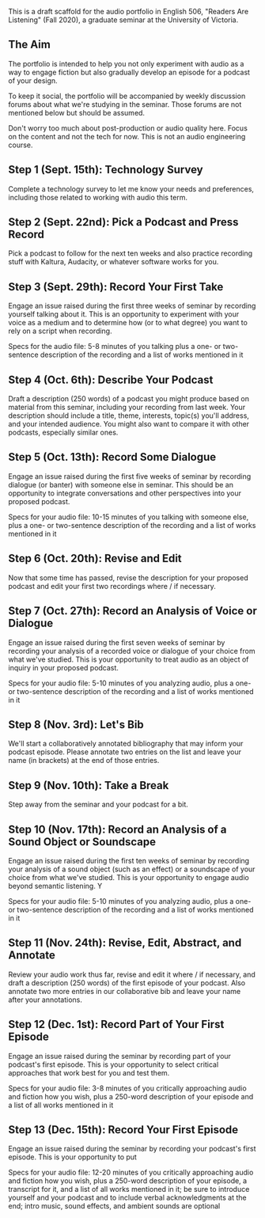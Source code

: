 This is a draft scaffold for the audio portfolio in English 506, "Readers Are Listening" (Fall 2020), a graduate seminar at the University of Victoria. 

## The Aim

The portfolio is intended to help you not only experiment with audio as a way to engage fiction but also gradually develop an episode for a podcast of your design.  

To keep it social, the portfolio will be accompanied by weekly discussion forums about what we're studying in the seminar. Those forums are not mentioned below but should be assumed.  

Don't worry too much about post-production or audio quality here. Focus on the content and not the tech for now. This is not an audio engineering course. 

## Step 1 (Sept. 15th): Technology Survey 

Complete a technology survey to let me know your needs and preferences, including those related to working with audio this term.  

## Step 2 (Sept. 22nd): Pick a Podcast and Press Record

Pick a podcast to follow for the next ten weeks and also practice recording stuff with Kaltura, Audacity, or whatever software works for you.  

## Step 3 (Sept. 29th): Record Your First Take 

Engage an issue raised during the first three weeks of seminar by recording yourself talking about it. This is an opportunity to experiment with your voice as a medium and to determine how (or to what degree) you want to rely on a script when recording. 

Specs for the audio file: 5-8 minutes of you talking plus a one- or two-sentence description of the recording and a list of works mentioned in it  

## Step 4 (Oct. 6th): Describe Your Podcast 

Draft a description (250 words) of a podcast you might produce based on material from this seminar, including your recording from last week. Your description should include a title, theme, interests, topic(s) you'll address, and your intended audience. You might also want to compare it with other podcasts, especially similar ones. 

## Step 5 (Oct. 13th): Record Some Dialogue 

Engage an issue raised during the first five weeks of seminar by recording dialogue (or banter) with someone else in seminar. This should be an opportunity to integrate conversations and other perspectives into your proposed podcast.

Specs for your audio file: 10-15 minutes of you talking with someone else, plus a one- or two-sentence description of the recording and a list of works mentioned in it 

## Step 6 (Oct. 20th): Revise and Edit  

Now that some time has passed, revise the description for your proposed podcast and edit your first two recordings where / if necessary.  

## Step 7 (Oct. 27th): Record an Analysis of Voice or Dialogue 

Engage an issue raised during the first seven weeks of seminar by recording your analysis of a recorded voice or dialogue of your choice from what we've studied. This is your opportunity to treat audio as an object of inquiry in your proposed podcast.

Specs for your audio file: 5-10 minutes of you analyzing audio, plus a one- or two-sentence description of the recording and a list of works mentioned in it  

## Step 8 (Nov. 3rd): Let's Bib 

We'll start a collaboratively annotated bibliography that may inform your podcast episode. Please annotate two entries on the list and leave your name (in brackets) at the end of those entries. 

## Step 9 (Nov. 10th): Take a Break 

Step away from the seminar and your podcast for a bit. 

## Step 10 (Nov. 17th): Record an Analysis of a Sound Object or Soundscape 

Engage an issue raised during the first ten weeks of seminar by recording your analysis of a sound object (such as an effect) or a soundscape of your choice from what we've studied. This is your opportunity to engage audio beyond semantic listening. Y

Specs for your audio file: 5-10 minutes of you analyzing audio, plus a one- or two-sentence description of the recording and a list of works mentioned in it 

## Step 11 (Nov. 24th): Revise, Edit, Abstract, and Annotate 

Review your audio work thus far, revise and edit it where / if necessary, and draft a description (250 words) of the first episode of your podcast. Also annotate two more entries in our collaborative bib and leave your name after your annotations. 

## Step 12 (Dec. 1st): Record Part of Your First Episode 

Engage an issue raised during the seminar by recording part of your podcast's first episode. This is your opportunity to select critical approaches that work best for you and test them.  

Specs for your audio file: 3-8 minutes of you critically approaching audio and fiction how you wish, plus a 250-word description of your episode and a list of all works mentioned in it 

## Step 13 (Dec. 15th): Record Your First Episode 

Engage an issue raised during the seminar by recording your podcast's first episode. This is your opportunity to put 

Specs for your audio file: 12-20 minutes of you critically approaching audio and fiction how you wish, plus a 250-word description of your episode, a transcript for it, and a list of all works mentioned in it; be sure to introduce yourself and your podcast and to include verbal acknowledgments at the end; intro music, sound effects, and ambient sounds are optional 
